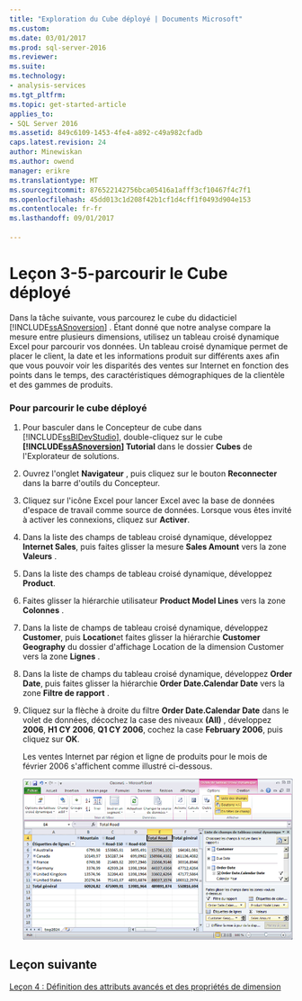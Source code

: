 ```yaml
---
title: "Exploration du Cube déployé | Documents Microsoft"
ms.custom: 
ms.date: 03/01/2017
ms.prod: sql-server-2016
ms.reviewer: 
ms.suite: 
ms.technology:
- analysis-services
ms.tgt_pltfrm: 
ms.topic: get-started-article
applies_to:
- SQL Server 2016
ms.assetid: 849c6109-1453-4fe4-a892-c49a982cfadb
caps.latest.revision: 24
author: Minewiskan
ms.author: owend
manager: erikre
ms.translationtype: MT
ms.sourcegitcommit: 876522142756bca05416a1afff3cf10467f4c7f1
ms.openlocfilehash: 45dd013c1d208f42b1cf1d4cff1f0493d904e153
ms.contentlocale: fr-fr
ms.lasthandoff: 09/01/2017

---
```

# <a name="lesson-3-5---browsing-the-deployed-cube"></a>Leçon 3-5-parcourir le Cube déployé
Dans la tâche suivante, vous parcourez le cube du didacticiel [!INCLUDE[ssASnoversion](../includes/ssasnoversion-md.md)] . Étant donné que notre analyse compare la mesure entre plusieurs dimensions, utilisez un tableau croisé dynamique Excel pour parcourir vos données. Un tableau croisé dynamique permet de placer le client, la date et les informations produit sur différents axes afin que vous pouvoir voir les disparités des ventes sur Internet en fonction des points dans le temps, des caractéristiques démographiques de la clientèle et des gammes de produits.  
  
### <a name="to-browse-the-deployed-cube"></a>Pour parcourir le cube déployé  
  
1.  Pour basculer dans le Concepteur de cube dans [!INCLUDE[ssBIDevStudio](../includes/ssbidevstudio-md.md)], double-cliquez sur le cube **[!INCLUDE[ssASnoversion](../includes/ssasnoversion-md.md)] Tutorial** dans le dossier **Cubes** de l'Explorateur de solutions.  
  
2.  Ouvrez l'onglet **Navigateur** , puis cliquez sur le bouton **Reconnecter** dans la barre d'outils du Concepteur.  
  
3.  Cliquez sur l'icône Excel pour lancer Excel avec la base de données d'espace de travail comme source de données. Lorsque vous êtes invité à activer les connexions, cliquez sur **Activer**.  
  
4.  Dans la liste des champs de tableau croisé dynamique, développez **Internet Sales**, puis faites glisser la mesure **Sales Amount** vers la zone **Valeurs** .  
  
5.  Dans la liste des champs de tableau croisé dynamique, développez **Product**.  
  
6.  Faites glisser la hiérarchie utilisateur **Product Model Lines** vers la zone **Colonnes** .  
  
7.  Dans la liste de champs de tableau croisé dynamique, développez **Customer**, puis **Location**et faites glisser la hiérarchie **Customer Geography** du dossier d'affichage Location de la dimension Customer vers la zone **Lignes** .  
  
8.  Dans la liste de champs du tableau croisé dynamique, développez **Order Date**, puis faites glisser la hiérarchie **Order Date.Calendar Date** vers la zone **Filtre de rapport** .  
  
9. Cliquez sur la flèche à droite du filtre **Order Date.Calendar Date** dans le volet de données, décochez la case des niveaux **(All)** , développez **2006**, **H1 CY 2006**, **Q1 CY 2006**, cochez la case **February 2006**, puis cliquez sur **OK**.  
  
    Les ventes Internet par région et ligne de produits pour le mois de février 2006 s'affichent comme illustré ci-dessous.  
  
    ![Ventes sur Internet par région et ligne de produits](../analysis-services/media/l3-cube-browser-finish.gif "ventes Internet par région et ligne de produits")  
  
## <a name="next-lesson"></a>Leçon suivante  
[Leçon 4 : Définition des attributs avancés et des propriétés de dimension](../analysis-services/lesson-4-defining-advanced-attribute-and-dimension-properties.md)  
  
  
  

